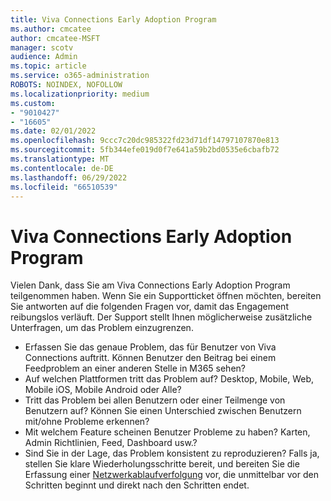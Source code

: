 ```yaml
---
title: Viva Connections Early Adoption Program
ms.author: cmcatee
author: cmcatee-MSFT
manager: scotv
audience: Admin
ms.topic: article
ms.service: o365-administration
ROBOTS: NOINDEX, NOFOLLOW
ms.localizationpriority: medium
ms.custom:
- "9010427"
- "16605"
ms.date: 02/01/2022
ms.openlocfilehash: 9ccc7c20dc985322fd23d71df14797107870e813
ms.sourcegitcommit: 5fb344efe019d0f7e641a59b2bd0535e6cbafb72
ms.translationtype: MT
ms.contentlocale: de-DE
ms.lasthandoff: 06/29/2022
ms.locfileid: "66510539"
---
```

# <a name="viva-connections-early-adoption-program"></a>Viva Connections Early Adoption Program

Vielen Dank, dass Sie am Viva Connections Early Adoption Program teilgenommen haben. Wenn Sie ein Supportticket öffnen möchten, bereiten Sie antworten auf die folgenden Fragen vor, damit das Engagement reibungslos verläuft. Der Support stellt Ihnen möglicherweise zusätzliche Unterfragen, um das Problem einzugrenzen.

- Erfassen Sie das genaue Problem, das für Benutzer von Viva Connections auftritt. Können Benutzer den Beitrag bei einem Feedproblem an einer anderen Stelle in M365 sehen?
- Auf welchen Plattformen tritt das Problem auf? Desktop, Mobile, Web, Mobile iOS, Mobile Android oder Alle?
- Tritt das Problem bei allen Benutzern oder einer Teilmenge von Benutzern auf? Können Sie einen Unterschied zwischen Benutzern mit/ohne Probleme erkennen?
- Mit welchem Feature scheinen Benutzer Probleme zu haben? Karten, Admin Richtlinien, Feed, Dashboard usw.?
- Sind Sie in der Lage, das Problem konsistent zu reproduzieren? Falls ja, stellen Sie klare Wiederholungsschritte bereit, und bereiten Sie die Erfassung einer [Netzwerkablaufverfolgung](https://docs.microsoft.com/azure/azure-web-pubsub/howto-troubleshoot-network-trace) vor, die unmittelbar vor den Schritten beginnt und direkt nach den Schritten endet.
